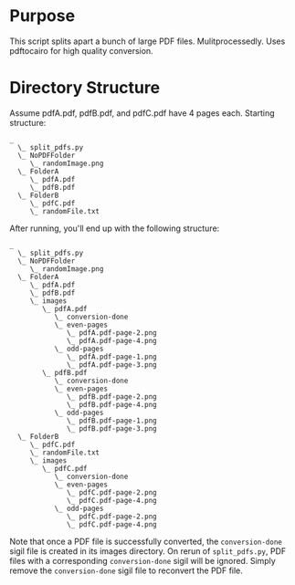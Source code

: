 # Purpose

This script splits apart a bunch of large PDF files.  Mulitprocessedly.  Uses
pdftocairo for high quality conversion.


# Directory Structure

Assume pdfA.pdf, pdfB.pdf, and pdfC.pdf have 4 pages each. Starting structure:

```
_
  \_ split_pdfs.py
  \_ NoPDFFolder
     \_ randomImage.png
  \_ FolderA
     \_ pdfA.pdf
     \_ pdfB.pdf
  \_ FolderB
     \_ pdfC.pdf
     \_ randomFile.txt
```

After running, you'll end up with the following structure:

```
_
  \_ split_pdfs.py
  \_ NoPDFFolder
     \_ randomImage.png
  \_ FolderA
     \_ pdfA.pdf
     \_ pdfB.pdf
     \_ images
        \_ pdfA.pdf
           \_ conversion-done
           \_ even-pages
              \_ pdfA.pdf-page-2.png
              \_ pdfA.pdf-page-4.png
           \_ odd-pages
              \_ pdfA.pdf-page-1.png
              \_ pdfA.pdf-page-3.png
        \_ pdfB.pdf
           \_ conversion-done
           \_ even-pages
              \_ pdfB.pdf-page-2.png
              \_ pdfB.pdf-page-4.png
           \_ odd-pages
              \_ pdfB.pdf-page-1.png
              \_ pdfB.pdf-page-3.png
  \_ FolderB
     \_ pdfC.pdf
     \_ randomFile.txt
     \_ images
        \_ pdfC.pdf
           \_ conversion-done
           \_ even-pages
              \_ pdfC.pdf-page-2.png
              \_ pdfC.pdf-page-4.png
           \_ odd-pages
              \_ pdfC.pdf-page-2.png
              \_ pdfC.pdf-page-4.png
```

Note that once a PDF file is successfully converted, the ```conversion-done```
sigil file is created in its images directory.  On rerun of
```split_pdfs.py```, PDF files with a corresponding ```conversion-done``` sigil
will be ignored.  Simply remove the ```conversion-done``` sigil file to
reconvert the PDF file.
